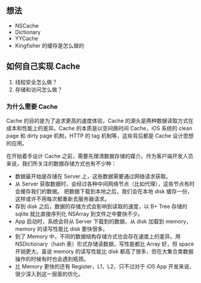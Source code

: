 ## 想法

- NSCache
- Dictionary
- YYCache
- Kingfisher 的缓存是怎么做的

## 如何自己实现 Cache

1. 线程安全怎么做？
2. 存储和访问怎么做？

### 为什么需要 Cache

Cache 的目的是为了追求更高的速度体验，Cache 的源头是两种数据读取方式在成本和性能上的差异。Cache 的本质是以空间换时间
Cache，iOS 系统的 clean page 和 dirty page 机制，HTTP 的 tag 机制等，这些背后都是 Cache 设计思想的应用。

在开始着手设计 Cache 之前，需要先理清数据存储的媒介。作为客户端开发人员来说，我们所关注的数据存储方式也有不少种：

- 数据最开始是存储在 Server 上，这些数据需要通过网络请求获取。
- 从 Server 获取数据时，会经过各种中间网络节点（比如代理），这些节点有时会缓存我们的数据。
  把数据下载到本地之后，我们会在本地 disk 缓存一份，这样或许不用每次都重新去服务器请求。
- 存到 disk 之后，数据的存储方式会影响到读取的速度，以 B+ Tree 存储的 sqlite 就比直接序列化 NSArray 到文件之中要快不少。
- App 启动时，系统会将从 Server 下载到的数据，从 disk 加载到 memory，memory 的读写性能比 disk 要快很多。
- 到了 Memory 中，不同的数据结构存储方式也会存在速度上的差异。用 NSDictionary（hash 表）形式存储读数据，写性能都比 Array 好，但 space 开销更大。虽说 memory 的读写性能比 disk 都高了很多，但在大集合类数据操作的时候有时也会遇到瓶颈。
- 比 Memory 更快的还有 Register，L1，L2，只不过对于 iOS App 开发来说，很少深入到这一层面的优化。
